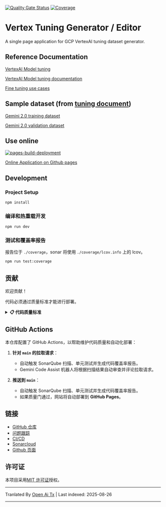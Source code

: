 [![Quality Gate Status](https://sonarcloud.io/api/project_badges/measure?project=luyiourwong_VertexTuningGenerator&metric=alert_status)](https://sonarcloud.io/summary/new_code?id=luyiourwong_VertexTuningGenerator)
[![Coverage](https://sonarcloud.io/api/project_badges/measure?project=luyiourwong_VertexTuningGenerator&metric=coverage)](https://sonarcloud.io/summary/new_code?id=luyiourwong_VertexTuningGenerator)

# Vertex Tuning Generator / Editor

A single page application for GCP VertexAI tuning dataset generator.

## Reference Documentation

[VertexAI Model tuning](https://console.cloud.google.com/vertex-ai/studio/tuning)

[VertexAI Model tuning documentation](https://cloud.google.com/vertex-ai/generative-ai/docs/models/tune-models)

[Fine tuning use cases](https://cloud.google.com/transform/top-five-gen-ai-tuning-use-cases-gemini-hundreds-of-orgs)

## Sample dataset (from [tuning document](https://cloud.google.com/vertex-ai/generative-ai/docs/models/tune_gemini/text_tune#sample-datasets))

[Gemini 2.0 training dataset](https://storage.googleapis.com/cloud-samples-data/ai-platform/generative_ai/gemini-2_0/text/sft_train_data.jsonl)

[Gemini 2.0 validation dataset](https://storage.googleapis.com/cloud-samples-data/ai-platform/generative_ai/gemini-2_0/text/sft_validation_data.jsonl)

## Use online

[![pages-build-deployment](https://github.com/luyiourwong/VertexTuningGenerator/actions/workflows/pages/pages-build-deployment/badge.svg?branch=gh-pages)](https://github.com/luyiourwong/VertexTuningGenerator/actions/workflows/pages/pages-build-deployment)

[Online Application on Github pages](https://luyiourwong.github.io/VertexTuningGenerator/)

## Development

### Project Setup

```sh
npm install
```

### 编译和热重载开发

```sh
npm run dev
```

### 测试和覆盖率报告
报告位于 `./coverage`，sonar 将使用 `./coverage/lcov.info` 上的 lcov。
```sh
npm run test:coverage
```
## 贡献

欢迎贡献！

代码必须通过质量标准才能进行部署。

<details>
<summary><strong>📋 代码质量标准</strong></summary>

所有拉取请求在合并前必须通过 SonarQube 中的以下质量门：

- 可靠性评级：A
- 安全性评级：A
- 可维护性评级：A
- 最低覆盖率要求：80%
- 最大允许重复代码：3%

> 注意：您可以在 PR 检查和 [SonarCloud](https://sonarcloud.io/project/pull_requests_list?id=luyiourwong_VertexTuningGenerator) 上监控分析结果
</details>

## GitHub Actions

本仓库配置了 GitHub Actions，以帮助维护代码质量和自动化部署：

1. **针对 `main` 的拉取请求**：
    - 自动触发 SonarQube 扫描、单元测试并生成代码覆盖率报告。
    - Gemini Code Assist 机器人将根据扫描结果自动审查并评论拉取请求。

2. **推送到 `main`**：
    - 自动触发 SonarQube 扫描、单元测试并生成代码覆盖率报告。
    - 如果质量门通过，网站将自动部署到 **GitHub Pages**。

## 链接

- [GitHub 仓库](https://github.com/luyiourwong/VertexTuningGenerator)
- [问题跟踪](https://github.com/luyiourwong/VertexTuningGenerator/issues)
- [CI/CD](https://github.com/luyiourwong/VertexTuningGenerator/actions)
- [Sonarcloud](https://sonarcloud.io/project/overview?id=luyiourwong_VertexTuningGenerator)
- [Github 页面](https://luyiourwong.github.io/VertexTuningGenerator/)


## 许可证

本项目采用[MIT 许可证](LICENSE)授权。


---

Tranlated By [Open Ai Tx](https://github.com/OpenAiTx/OpenAiTx) | Last indexed: 2025-08-26

---